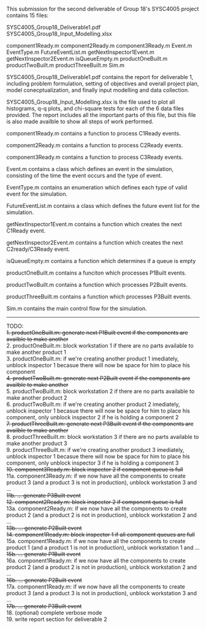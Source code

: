 This submission for the second deliverable of Group 18's SYSC4005 project contains 15 files:

SYSC4005_Group18_Deliverable1.pdf
SYSC4005_Group18_Input_Modelling.xlsx

component1Ready.m
component2Ready.m
component3Ready.m
Event.m
EventType.m
FutureEventList.m
getNextInspector1Event.m
getNextInspector2Event.m
isQueueEmpty.m
productOneBuilt.m
productTwoBuilt.m
productThreeBuilt.m
Sim.m

SYSC4005_Group18_Deliverable1.pdf contains the report for deliverable 1, including problem formulation, 
setting of objectives and overall project plan, model conecptualization, and finally input modelling and 
data collection.

SYSC4005_Group18_Input_Modelling.xlsx is the file used to plot all histograms, q-q plots, and chi-square
tests for each of the 6 data files provided. The report includes all the important parts of this file, but this
file is also made availble to show all steps of work performed.

component1Ready.m contains a function to process C1Ready events.

component2Ready.m contains a function to process C2Ready events.

component3Ready.m contains a function to process C3Ready events.

Event.m contains a class which defines an event in the simulation, consisting of the time the event occurs and the type of event.

EventType.m contains an enumeration which defines each type of valid event for the simulation.

FutureEventList.m contains a class which defines the future event list for the simulation.

getNextInspector1Event.m contains a function which creates the next C1Ready event.

getNextInspector2Event.m contains a function which creates the next C2ready/C3Ready event.

isQueueEmpty.m contains a function which determines if a queue is empty

productOneBuilt.m contains a funciton which processes P1Built events.

productTwoBuilt.m contains a function which processes P2Built events.

productThreeBuilt.m contains a function which processes P3Built events.

Sim.m contains the main control flow for the simulation.

----------------------------------------------------------------------------------------------------------------------------------
TODO:\
~~1. productOneBuilt.m: generate next P1Built event if the components are availble to make another~~\
2. productOneBuilt.m: block workstation 1 if there are no parts available to make another product 1\
3. productOneBuilt.m: if we're creating another product 1 imediately, unblock inspector 1 becasue there will now be space for him to place his component\
~~4. productTwoBuilt.m: generate next P2Built event if the components are availble to make another~~\
5. productTwoBuilt.m: block workstation 2 if there are no parts available to make another product 2\
6. productTwoBuilt.m: if we're creating another product 2 imediately, unblock inspector 1 becasue there will now be space for him to place his component, only unblock inspector 2 if he is holding a component 2\
~~7. productThreeBuilt.m: generate next P3Built event if the components are availble to make another~~\
8. productThreeBuilt.m: block workstation 3 if there are no parts available to make another product 3\
9. productThreeBuilt.m: if we're creating another product 3 imediately, unblock inspector 1 becasue there will now be space for him to place his component, only unblock inspector 3 if he is holding a component 3\
~~10. component3Ready.m: block inspector 2 if component queue is full~~\
11a. component3Ready.m: if we now have all the components to create product 3 (and a product 3 is not in production), unblock workstation 3 and ...\
~~11b. ... generate P3Built event~~\
~~12. component2Ready.m: block inspector 2 if component queue is full~~\
13a. component2Ready.m: if we now have all the components to create product 2 (and a product 2 is not in production), unblock workstation 2 and ... \
~~13b. ... generate P2Built event~~\
~~14. component1Ready.m: block inspector 1 if all component queues are full~~\
15a. component1Ready.m: if we now have all the components to create product 1 (and a product 1 is not in production), unblock workstation 1 and ...\
~~15b. ... generate P1Built event~~\
16a. component1Ready.m: if we now have all the components to create product 2 (and a product 2 is not in production), unblock workstation 2 and ...\
~~16b. ... generate P2Built event~~\
17a. component1Ready.m: if we now have all the components to create product 3 (and a product 3 is not in production), unblock workstation 3 and ...\
~~17b. ... generate P3Built event~~\
18. (optional) complete verbose mode\
19. write report section for deliverable 2
